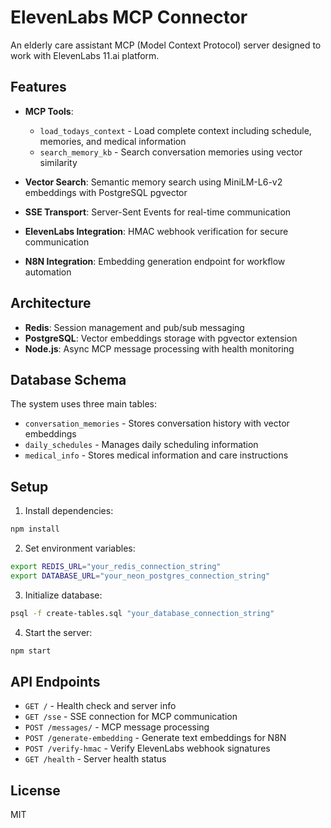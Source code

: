 # ElevenLabs MCP Connector

An elderly care assistant MCP (Model Context Protocol) server designed to work with ElevenLabs 11.ai platform.

## Features

- **MCP Tools**: 
  - `load_todays_context` - Load complete context including schedule, memories, and medical information
  - `search_memory_kb` - Search conversation memories using vector similarity

- **Vector Search**: Semantic memory search using MiniLM-L6-v2 embeddings with PostgreSQL pgvector
- **SSE Transport**: Server-Sent Events for real-time communication
- **ElevenLabs Integration**: HMAC webhook verification for secure communication
- **N8N Integration**: Embedding generation endpoint for workflow automation

## Architecture

- **Redis**: Session management and pub/sub messaging
- **PostgreSQL**: Vector embeddings storage with pgvector extension
- **Node.js**: Async MCP message processing with health monitoring

## Database Schema

The system uses three main tables:
- `conversation_memories` - Stores conversation history with vector embeddings
- `daily_schedules` - Manages daily scheduling information
- `medical_info` - Stores medical information and care instructions

## Setup

1. Install dependencies:
```bash
npm install
```

2. Set environment variables:
```bash
export REDIS_URL="your_redis_connection_string"
export DATABASE_URL="your_neon_postgres_connection_string"
```

3. Initialize database:
```bash
psql -f create-tables.sql "your_database_connection_string"
```

4. Start the server:
```bash
npm start
```

## API Endpoints

- `GET /` - Health check and server info
- `GET /sse` - SSE connection for MCP communication
- `POST /messages/` - MCP message processing
- `POST /generate-embedding` - Generate text embeddings for N8N
- `POST /verify-hmac` - Verify ElevenLabs webhook signatures
- `GET /health` - Server health status

## License

MIT